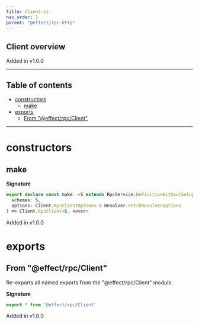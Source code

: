 ```yaml
---
title: Client.ts
nav_order: 1
parent: "@effect/rpc-http"
---
```


## Client overview

Added in v1.0.0

---

<h2 class="text-delta">Table of contents</h2>

- [constructors](#constructors)
  - [make](#make)
- [exports](#exports)
  - [From "@effect/rpc/Client"](#from-effectrpcclient)

---

# constructors

## make

**Signature**

```ts
export declare const make: <S extends RpcService.DefinitionWithoutSetup>(
  schemas: S,
  options: Client.RpcClientOptions & Resolver.FetchResolverOptions
) => Client.RpcClient<S, never>
```

Added in v1.0.0

# exports

## From "@effect/rpc/Client"

Re-exports all named exports from the "@effect/rpc/Client" module.

**Signature**

```ts
export * from '@effect/rpc/Client'
```

Added in v1.0.0
